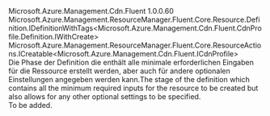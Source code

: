<Type Name="IWithCreate" FullName="Microsoft.Azure.Management.Cdn.Fluent.CdnProfile.Definition.IWithCreate">
  <TypeSignature Language="C#" Value="public interface IWithCreate : Microsoft.Azure.Management.ResourceManager.Fluent.Core.Resource.Definition.IDefinitionWithTags&lt;Microsoft.Azure.Management.Cdn.Fluent.CdnProfile.Definition.IWithCreate&gt;, Microsoft.Azure.Management.ResourceManager.Fluent.Core.ResourceActions.ICreatable&lt;Microsoft.Azure.Management.Cdn.Fluent.ICdnProfile&gt;" />
  <TypeSignature Language="ILAsm" Value=".class public interface auto ansi abstract IWithCreate implements class Microsoft.Azure.Management.ResourceManager.Fluent.Core.Resource.Definition.IDefinitionWithTags`1&lt;class Microsoft.Azure.Management.Cdn.Fluent.CdnProfile.Definition.IWithCreate&gt;, class Microsoft.Azure.Management.ResourceManager.Fluent.Core.ResourceActions.ICreatable`1&lt;class Microsoft.Azure.Management.Cdn.Fluent.ICdnProfile&gt;, class Microsoft.Azure.Management.ResourceManager.Fluent.Core.ResourceActions.IIndexable" />
  <TypeSignature Language="DocId" Value="T:Microsoft.Azure.Management.Cdn.Fluent.CdnProfile.Definition.IWithCreate" />
  <TypeSignature Language="VB.NET" Value="Public Interface IWithCreate&#xA;Implements ICreatable(Of ICdnProfile), IDefinitionWithTags(Of IWithCreate)" />
  <TypeSignature Language="F#" Value="type IWithCreate = interface&#xA;    interface ICreatable&lt;ICdnProfile&gt;&#xA;    interface IIndexable&#xA;    interface IDefinitionWithTags&lt;IWithCreate&gt;" />
  <AssemblyInfo>
    <AssemblyName>Microsoft.Azure.Management.Cdn.Fluent</AssemblyName>
    <AssemblyVersion>1.0.0.60</AssemblyVersion>
  </AssemblyInfo>
  <Interfaces>
    <Interface>
      <InterfaceName>Microsoft.Azure.Management.ResourceManager.Fluent.Core.Resource.Definition.IDefinitionWithTags&lt;Microsoft.Azure.Management.Cdn.Fluent.CdnProfile.Definition.IWithCreate&gt;</InterfaceName>
    </Interface>
    <Interface>
      <InterfaceName>Microsoft.Azure.Management.ResourceManager.Fluent.Core.ResourceActions.ICreatable&lt;Microsoft.Azure.Management.Cdn.Fluent.ICdnProfile&gt;</InterfaceName>
    </Interface>
  </Interfaces>
  <Docs>
    <summary>
            <span data-ttu-id="80657-101">Die Phase der Definition die enthält alle minimale erforderlichen Eingaben für die Ressource erstellt werden, aber auch für andere optionalen Einstellungen angegeben werden kann.</span><span class="sxs-lookup"><span data-stu-id="80657-101">The stage of the definition which contains all the minimum required inputs for the resource to be created but also allows for any other optional settings to be specified.</span></span>
            </summary>
    <remarks>To be added.</remarks>
  </Docs>
  <Members />
</Type>